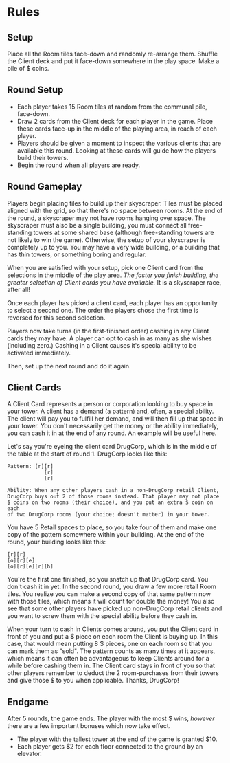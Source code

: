 Rules
=====


Setup
-----
Place all the Room tiles face-down and randomly re-arrange them. 
Shuffle the Client deck and put it face-down somewhere in the play space. 
Make a pile of $ coins. 

Round Setup
-----------
* Each player takes 15 Room tiles at random from the communal pile, face-down. 
* Draw 2 cards from the Client deck for each player in the game. Place these cards face-up in the middle of the playing area, in reach of each player.
* Players should be given a moment to inspect the various clients that are available this round. Looking at these cards will guide how the players build their towers.
* Begin the round when all players are ready.


Round Gameplay
--------------
Players begin placing tiles to build up their skyscraper. Tiles must be placed aligned with the grid, so that there's no space between rooms. At the end of the round, a skyscraper may not have rooms hanging over space. The skyscraper must also be a single building, you must connect all free-standing towers at some shared base (although free-standing towers are not likely to win the game). Otherwise, the setup of your skyscraper is completely up to you. You may have a very wide building, or a building that has thin towers, or something boring and regular. 

When you are satisfied with your setup, pick one Client card from the selections in the middle of the play area. *The faster you finish building, the greater selection of Client cards you have available.* It is a skyscraper race, after all!

Once each player has picked a client card, each player has an opportunity to select a second one. The order the players chose the first time is reversed for this second selection. 

Players now take turns (in the first-finished order) cashing in any Client cards they may have. A player can opt to cash in as many as she wishes (including zero.) Cashing in a Client causes it's special ability to be activated immediately.

Then, set up the next round and do it again.

Client Cards
------------
A Client Card represents a person or corporation looking to buy space in your tower. A client has a demand (a pattern) and, often, a special ability. The client will pay you to fulfill her demand, and will then fill up that space in your tower. You don't necessarily get the money or the ability immediately, you can cash it in at the end of any round. An example will be useful here.

Let's say you're eyeing the client card DrugCorp, which is in the middle of the table at the start of round 1. DrugCorp looks like this:

	Pattern: [r][r]
	            [r]
	            [r]

	Ability: When any other players cash in a non-DrugCorp retail Client,
	DrugCorp buys out 2 of those rooms instead. That player may not place
	$ coins on two rooms (their choice), and you put an extra $ coin on each
	of two DrugCorp rooms (your choice; doesn't matter) in your tower. 

You have 5 Retail spaces to place, so you take four of them and make one copy of the pattern somewhere within your building. At the end of the round, your building looks like this:

	[r][r]
	[o][r][e]
	[o][r][e][r][h]

You're the first one finished, so you snatch up that DrugCorp card. You don't cash it in yet. In the second round, you draw a few more retail Room tiles. You realize you can make a second copy of that same pattern now with those tiles, which means it will count for double the money! You also see that some other players have picked up non-DrugCorp retail clients and you want to screw them with the special ability before they cash in. 

When your turn to cash in Clients comes around, you put the Client card in front of you and put a $ piece on each room the Client is buying up. In this case, that would mean putting 8 $ pieces, one on each room so that you can mark them as "sold". The pattern counts as many times at it appears, which means it can often be advantageous to keep Clients around for a while before cashing them in. The Client card stays in front of you so that other players remember to deduct the 2 room-purchases from their towers and give those $ to you when applicable. Thanks, DrugCorp!

Endgame
--------
After 5 rounds, the game ends. The player with the most $ wins, *however* there are a few important bonuses which now take effect.

* The player with the tallest tower at the end of the game is granted $10.
* Each player gets $2 for each floor connected to the ground by an elevator.
